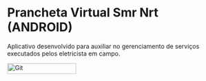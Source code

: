 # Prancheta Virtual Smr Nrt (ANDROID)
Aplicativo desenvolvido para auxiliar no gerenciamento de serviços executados pelos eletricista em campo.

<div>
  <img src="https://github.com/mhmatsumura/imagens/pranchetaVirtual.jpg" title="Git" **alt="Git" width="160" height="25"/>
</div>
